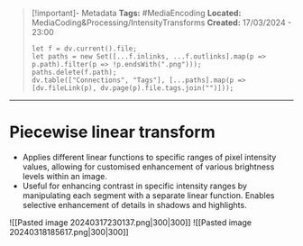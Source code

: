 > [!important]- Metadata
> **Tags:** #MediaEncoding 
> **Located:** MediaCoding&Processing/IntensityTransforms
> **Created:** 17/03/2024 - 23:00
> ```dataviewjs
> let f = dv.current().file;
> let paths = new Set([...f.inlinks, ...f.outlinks].map(p => p.path).filter(p => !p.endsWith(".png")));
> paths.delete(f.path);
> dv.table(["Connections", "Tags"], [...paths].map(p => [dv.fileLink(p), dv.page(p).file.tags.join("")]));
> ```

___
# Piecewise linear transform
- Applies different linear functions to specific ranges of pixel intensity values, allowing for customised enhancement of various brightness levels within an image.
- Useful for enhancing contrast in specific intensity ranges by manipulating each segment with a separate linear function. Enables selective enhancement of details in  shadows and highlights.

![[Pasted image 20240317230137.png|300|300]]
![[Pasted image 20240318185617.png|300|300]]